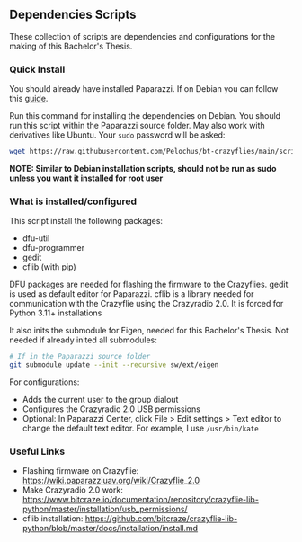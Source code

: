## Dependencies Scripts
These collection of scripts are dependencies and configurations for the making of this Bachelor's Thesis.

### Quick Install
You should already have installed Paparazzi. If on Debian you can follow this [guide](https://github.com/Pelochus/bt-crazyflies/tree/main/scripts/debian#Quick-Install).

Run this command for installing the dependencies on Debian. You should run this script within the Paparazzi source folder.
May also work with derivatives like Ubuntu.
Your ```sudo``` password will be asked:

```bash
wget https://raw.githubusercontent.com/Pelochus/bt-crazyflies/main/scripts/deps/deps-install.sh && bash deps-install.sh
```

**NOTE: Similar to Debian installation scripts, should not be run as sudo unless you want it installed for root user**

### What is installed/configured
This script install the following packages:
- dfu-util
- dfu-programmer
- gedit
- cflib (with pip)

DFU packages are needed for flashing the firmware to the Crazyflies.
gedit is used as default editor for Paparazzi.
cflib is a library needed for communication with the Crazyflie using the Crazyradio 2.0. It is forced for Python 3.11+ installations

It also inits the submodule for Eigen, needed for this Bachelor's Thesis. Not needed if already inited all submodules:

```bash
# If in the Paparazzi source folder
git submodule update --init --recursive sw/ext/eigen
```

For configurations:
- Adds the current user to the group dialout
- Configures the Crazyradio 2.0 USB permissions
- Optional: In Paparazzi Center, click File > Edit settings > Text editor to change the default text editor. For example, I use ```/usr/bin/kate```

### Useful Links
- Flashing firmware on Crazyflie: https://wiki.paparazziuav.org/wiki/Crazyflie_2.0
- Make Crazyradio 2.0 work: https://www.bitcraze.io/documentation/repository/crazyflie-lib-python/master/installation/usb_permissions/
- cflib installation: https://github.com/bitcraze/crazyflie-lib-python/blob/master/docs/installation/install.md
